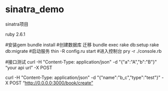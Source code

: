 # sinatra_demo
sinatra项目


ruby 2.6.1

#安装gem
bundle install
#创建数据库  迁移
bundle exec rake db:setup    rake db:migrate
#启动服务 
thin -R config.ru start
#进入控制台
pry -r ./console.rb

#接口测试
curl -H "Content-Type: application/json"  -d "{\"a\":\"A\",\"b\":\"B\"}" “your api url” -X POST 


curl -H "Content-Type: application/json"  -d "{\"name\":\"b_c\",\"type\":\"test\"}" -X POST “http://0.0.0.0:3000/book/create”
